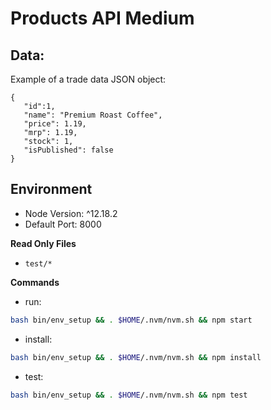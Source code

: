 # Products API Medium

## Data:
Example of a trade data JSON object:
```
{
   "id":1,
   "name": "Premium Roast Coffee",
   "price": 1.19,
   "mrp": 1.19,
   "stock": 1,
   "isPublished": false
}
```
## Environment 
- Node Version: ^12.18.2
- Default Port: 8000

**Read Only Files**
- `test/*`

**Commands**
- run: 
```bash
bash bin/env_setup && . $HOME/.nvm/nvm.sh && npm start
```
- install: 
```bash
bash bin/env_setup && . $HOME/.nvm/nvm.sh && npm install
```
- test: 
```bash
bash bin/env_setup && . $HOME/.nvm/nvm.sh && npm test
```
